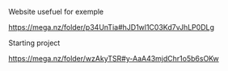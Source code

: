 Website usefuel for exemple

https://mega.nz/folder/p34UnTia#hJD1wl1C03Kd7vJhLP0DLg

Starting project

https://mega.nz/folder/wzAkyTSR#y-AaA43mjdChr1o5b6sOKw
